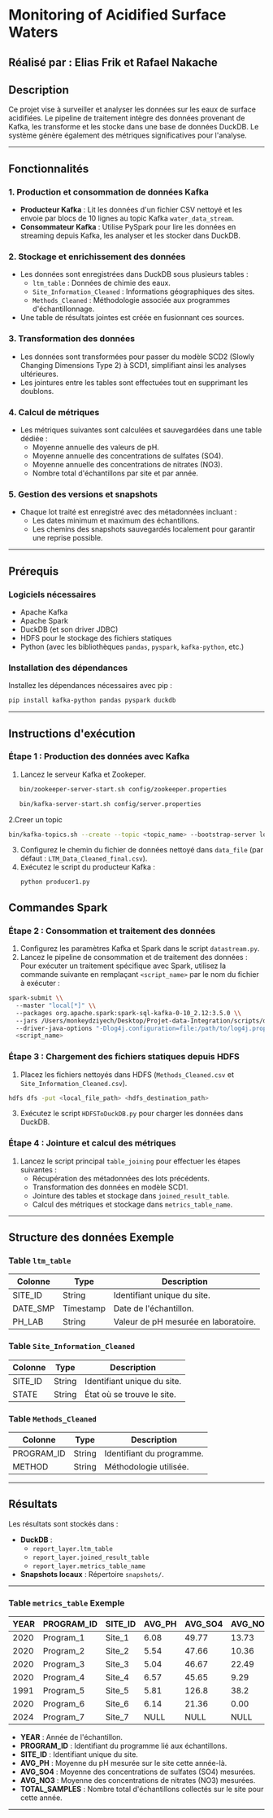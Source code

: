 
# Monitoring of Acidified Surface Waters
## Réalisé par : Elias Frik et Rafael Nakache
## Description
Ce projet vise à surveiller et analyser les données sur les eaux de surface acidifiées. Le pipeline de traitement intègre des données provenant de Kafka, les transforme et les stocke dans une base de données DuckDB. Le système génère également des métriques significatives pour l'analyse.

---

## Fonctionnalités

### 1. Production et consommation de données Kafka
- **Producteur Kafka** : Lit les données d'un fichier CSV nettoyé et les envoie par blocs de 10 lignes au topic Kafka `water_data_stream`.
- **Consommateur Kafka** : Utilise PySpark pour lire les données en streaming depuis Kafka, les analyser et les stocker dans DuckDB.

### 2. Stockage et enrichissement des données
- Les données sont enregistrées dans DuckDB sous plusieurs tables :
  - `ltm_table` : Données de chimie des eaux.
  - `Site_Information_Cleaned` : Informations géographiques des sites.
  - `Methods_Cleaned` : Méthodologie associée aux programmes d'échantillonnage.
- Une table de résultats jointes est créée en fusionnant ces sources.

### 3. Transformation des données
- Les données sont transformées pour passer du modèle SCD2 (Slowly Changing Dimensions Type 2) à SCD1, simplifiant ainsi les analyses ultérieures.
- Les jointures entre les tables sont effectuées tout en supprimant les doublons.

### 4. Calcul de métriques
- Les métriques suivantes sont calculées et sauvegardées dans une table dédiée :
  - Moyenne annuelle des valeurs de pH.
  - Moyenne annuelle des concentrations de sulfates (SO4).
  - Moyenne annuelle des concentrations de nitrates (NO3).
  - Nombre total d'échantillons par site et par année.

### 5. Gestion des versions et snapshots
- Chaque lot traité est enregistré avec des métadonnées incluant :
  - Les dates minimum et maximum des échantillons.
  - Les chemins des snapshots sauvegardés localement pour garantir une reprise possible.

---

## Prérequis
### Logiciels nécessaires
- Apache Kafka
- Apache Spark
- DuckDB (et son driver JDBC)
- HDFS pour le stockage des fichiers statiques
- Python (avec les bibliothèques `pandas`, `pyspark`, `kafka-python`, etc.)

### Installation des dépendances
Installez les dépendances nécessaires avec pip :
```bash
pip install kafka-python pandas pyspark duckdb
```

---

## Instructions d'exécution

### Étape 1 : Production des données avec Kafka
1. Lancez le serveur Kafka et Zookeper.
```bash
   bin/zookeeper-server-start.sh config/zookeeper.properties
   ```
```bash
   bin/kafka-server-start.sh config/server.properties
   ```
2.Creer un topic
```bash
bin/kafka-topics.sh --create --topic <topic_name> --bootstrap-server localhost:9092 --partitions 1 --replication-factor 1
```


3. Configurez le chemin du fichier de données nettoyé dans `data_file` (par défaut : `LTM_Data_Cleaned_final.csv`).
4. Exécutez le script du producteur Kafka :
   ```bash
   python producer1.py
   ```
## Commandes Spark
### Étape 2 : Consommation et traitement des données
1. Configurez les paramètres Kafka et Spark dans le script `datastream.py`.
2. Lancez le pipeline de consommation et de traitement des données :
Pour exécuter un traitement spécifique avec Spark, utilisez la commande suivante en remplaçant `<script_name>` par le nom du fichier à exécuter :

```bash
spark-submit \\
  --master "local[*]" \\
  --packages org.apache.spark:spark-sql-kafka-0-10_2.12:3.5.0 \\
  --jars /Users/monkeydziyech/Desktop/Projet-data-Integration/scripts/duckdb_jdbc-1.1.3.jar \\
  --driver-java-options "-Dlog4j.configuration=file:/path/to/log4j.properties" \\
  <script_name>
  ```



   

### Étape 3 : Chargement des fichiers statiques depuis HDFS
1. Placez les fichiers nettoyés dans HDFS (`Methods_Cleaned.csv` et `Site_Information_Cleaned.csv`).
 ```bash
hdfs dfs -put <local_file_path> <hdfs_destination_path>
   ```

3. Exécutez le script `HDFSToDuckDB.py` pour charger les données dans DuckDB.

### Étape 4 : Jointure et calcul des métriques
1. Lancez le script principal `table_joining` pour effectuer les étapes suivantes :
   - Récupération des métadonnées des lots précédents.
   - Transformation des données en modèle SCD1.
   - Jointure des tables et stockage dans `joined_result_table`.
   - Calcul des métriques et stockage dans `metrics_table_name`.

---

## Structure des données Exemple
### Table `ltm_table`
| Colonne          | Type       | Description                      |
|-------------------|------------|----------------------------------|
| SITE_ID           | String     | Identifiant unique du site.      |
| DATE_SMP          | Timestamp  | Date de l'échantillon.           |
| PH_LAB            | String     | Valeur de pH mesurée en laboratoire. |

### Table `Site_Information_Cleaned`
| Colonne          | Type       | Description                      |
|-------------------|------------|----------------------------------|
| SITE_ID           | String     | Identifiant unique du site.      |
| STATE             | String     | État où se trouve le site.       |

### Table `Methods_Cleaned`
| Colonne          | Type       | Description                      |
|-------------------|------------|----------------------------------|
| PROGRAM_ID        | String     | Identifiant du programme.        |
| METHOD            | String     | Méthodologie utilisée.           |

---

## Résultats
Les résultats sont stockés dans :
- **DuckDB** :
  - `report_layer.ltm_table`
  - `report_layer.joined_result_table`
  - `report_layer.metrics_table_name`
- **Snapshots locaux** : Répertoire `snapshots/`.

---
### Table `metrics_table` Exemple

| YEAR | PROGRAM_ID | SITE_ID | AVG_PH      | AVG_SO4    | AVG_NO3     | TOTAL_SAMPLES |
|------|------------|---------|-------------|------------|-------------|---------------|
| 2020 | Program_1  | Site_1  | 6.08        | 49.77      | 13.73       | 1             |
| 2020 | Program_2  | Site_2  | 5.54        | 47.66      | 10.36       | 1             |
| 2020 | Program_3  | Site_3  | 5.04        | 46.67      | 22.49       | 1             |
| 2020 | Program_4  | Site_4  | 6.57        | 45.65      | 9.29        | 1             |
| 1991 | Program_5  | Site_5  | 5.81        | 126.8      | 38.2        | 1             |
| 2020 | Program_6  | Site_6  | 6.14        | 21.36      | 0.00        | 1             |
| 2024 | Program_7  | Site_7  | NULL        | NULL       | NULL        | 1             |

* **YEAR** : Année de l'échantillon.
* **PROGRAM_ID** : Identifiant du programme lié aux échantillons.
* **SITE_ID** : Identifiant unique du site.
* **AVG_PH** : Moyenne du pH mesurée sur le site cette année-là.
* **AVG_SO4** : Moyenne des concentrations de sulfates (SO4) mesurées.
* **AVG_NO3** : Moyenne des concentrations de nitrates (NO3) mesurées.
* **TOTAL_SAMPLES** : Nombre total d'échantillons collectés sur le site pour cette année.





--- 
